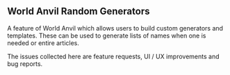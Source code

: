 ## World Anvil Random Generators

A feature of World Anvil which allows users to build custom generators and templates. These can be used to generate lists of names when one is needed or entire articles.

The issues collected here are feature requests, UI / UX improvements and bug reports.
